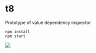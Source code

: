 # t8

Prototype of value dependency inspector

```
npm install
npm start
```

![](https://github.com/lahmatiy/t8/raw/master/screenshot.png)
